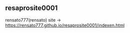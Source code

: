 resaprosite0001
---------
rensato777(rensato)
site -> https://rensato777.github.io/resaprosite0001/indexen.html
